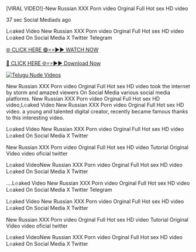 [VIRAL VIDEO!]-New Russian XXX Porn video Orginal Full Hot sex HD video


37 sec    Social Mediads ago

L𝚎aked Video New Russian XXX Porn video Orginal Full Hot sex HD video L𝚎aked On Social Media X Twitter Telegram

[🌐 CLICK HERE 🟢==►► WATCH NOW](https://the-storme.blogspot.com/2025/01/video-here.html)

[🔴 CLICK HERE 🌐==►► Download Now](https://the-storme.blogspot.com/2025/01/video-here.html)

[![Telugu Nude Videos](https://i.imgur.com/dJHk4Zq.gif)](https://the-storme.blogspot.com/2025/01/video-here.html)

New Russian XXX Porn video Orginal Full Hot sex HD video took the internet by storm and amazed viewers On Social Media various social media platforms. New Russian XXX Porn video Orginal Full Hot sex HD video,L𝚎aked Video New Russian XXX Porn video Orginal Full Hot sex HD video. a young and talented digital creator, recently became famous thanks to this interesting video.

L𝚎aked Video New Russian XXX Porn video Orginal Full Hot sex HD video L𝚎aked On Social Media X Twitter

New Russian XXX Porn video Orginal Full Hot sex HD video Tutorial Original Video video oficial twitter

L𝚎aked VideoNew Russian XXX Porn video Orginal Full Hot sex HD video L𝚎aked On Social Media X Twitter

....L𝚎aked Video New Russian XXX Porn video Orginal Full Hot sex HD video L𝚎aked On Social Media X Twitter Telegram

L𝚎aked Video New Russian XXX Porn video Orginal Full Hot sex HD video L𝚎aked On Social Media X Twitter

New Russian XXX Porn video Orginal Full Hot sex HD video Tutorial Original Video video oficial twitter

L𝚎aked VideoNew Russian XXX Porn video Orginal Full Hot sex HD video L𝚎aked On Social Media X Twitter